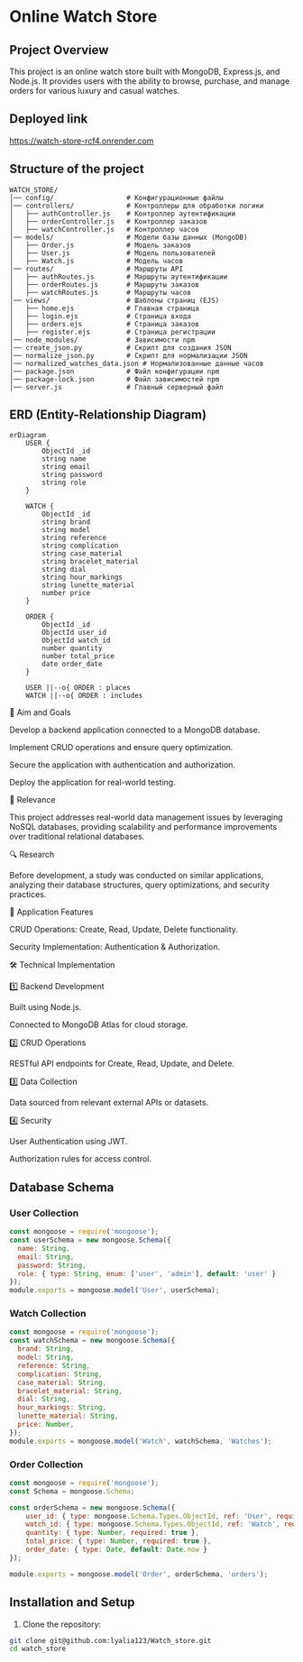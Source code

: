 # Online Watch Store

## Project Overview
This project is an online watch store built with MongoDB, Express.js, and Node.js. It provides users with the ability to browse, purchase, and manage orders for various luxury and casual watches.

## Deployed link
https://watch-store-rcf4.onrender.com

## Structure of the project

```
WATCH_STORE/
│── config/                  # Конфигурационные файлы
│── controllers/             # Контроллеры для обработки логики
│   ├── authController.js    # Контроллер аутентификации
│   ├── orderController.js   # Контроллер заказов
│   ├── watchController.js   # Контроллер часов
│── models/                  # Модели базы данных (MongoDB)
│   ├── Order.js             # Модель заказов
│   ├── User.js              # Модель пользователей
│   ├── Watch.js             # Модель часов
│── routes/                  # Маршруты API
│   ├── authRoutes.js        # Маршруты аутентификации
│   ├── orderRoutes.js       # Маршруты заказов
│   ├── watchRoutes.js       # Маршруты часов
│── views/                   # Шаблоны страниц (EJS)
│   ├── home.ejs             # Главная страница
│   ├── login.ejs            # Страница входа
│   ├── orders.ejs           # Страница заказов
│   ├── register.ejs         # Страница регистрации
│── node_modules/            # Зависимости npm
│── create_json.py           # Скрипт для создания JSON
│── normalize_json.py        # Скрипт для нормализации JSON
│── normalized_watches_data.json # Нормализованные данные часов
│── package.json             # Файл конфигурации npm
│── package-lock.json        # Файл зависимостей npm
│── server.js                # Главный серверный файл
```


## ERD (Entity-Relationship Diagram)
```mermaid
erDiagram
    USER {
        ObjectId _id
        string name
        string email
        string password
        string role
    }
    
    WATCH {
        ObjectId _id
        string brand
        string model
        string reference
        string complication
        string case_material
        string bracelet_material
        string dial
        string hour_markings
        string lunette_material
        number price
    }
    
    ORDER {
        ObjectId _id
        ObjectId user_id
        ObjectId watch_id
        number quantity
        number total_price
        date order_date
    }
    
    USER ||--o{ ORDER : places
    WATCH ||--o{ ORDER : includes
```



🎯 Aim and Goals

Develop a backend application connected to a MongoDB database.

Implement CRUD operations and ensure query optimization.

Secure the application with authentication and authorization.

Deploy the application for real-world testing.

📌 Relevance

This project addresses real-world data management issues by leveraging NoSQL databases, providing scalability and performance improvements over traditional relational databases.

🔍 Research

Before development, a study was conducted on similar applications, analyzing their database structures, query optimizations, and security practices.


🚀 Application Features

CRUD Operations: Create, Read, Update, Delete functionality.

Security Implementation: Authentication & Authorization.

🛠 Technical Implementation

1️⃣ Backend Development

Built using Node.js.

Connected to MongoDB Atlas for cloud storage.

2️⃣  CRUD Operations

RESTful API endpoints for Create, Read, Update, and Delete.

3️⃣ Data Collection

Data sourced from relevant external APIs or datasets.

4️⃣ Security

User Authentication using JWT.

Authorization rules for access control.


## Database Schema

### User Collection
```js
const mongoose = require('mongoose');
const userSchema = new mongoose.Schema({
  name: String,
  email: String,
  password: String,
  role: { type: String, enum: ['user', 'admin'], default: 'user' }
});
module.exports = mongoose.model('User', userSchema);
```

### Watch Collection
```js
const mongoose = require('mongoose');
const watchSchema = new mongoose.Schema({
  brand: String,
  model: String,
  reference: String,
  complication: String,
  case_material: String,
  bracelet_material: String,
  dial: String,
  hour_markings: String,
  lunette_material: String,
  price: Number,
});
module.exports = mongoose.model('Watch', watchSchema, 'Watches');
```

### Order Collection
```js
const mongoose = require('mongoose');
const Schema = mongoose.Schema;

const orderSchema = new mongoose.Schema({
    user_id: { type: mongoose.Schema.Types.ObjectId, ref: 'User', required: true },
    watch_id: { type: mongoose.Schema.Types.ObjectId, ref: 'Watch', required: true },
    quantity: { type: Number, required: true },
    total_price: { type: Number, required: true },
    order_date: { type: Date, default: Date.now }
});  

module.exports = mongoose.model('Order', orderSchema, 'orders');
```

## Installation and Setup

1. Clone the repository:
```bash
git clone git@github.com:lyalia123/Watch_store.git
cd watch_store
```

